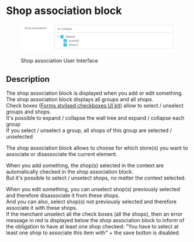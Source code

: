 # Shop association block

<figure><img src="../../../.gitbook/assets/image (10).png" alt="Shop association User Interface"><figcaption><p>Shop association User Interface</p></figcaption></figure>

## Description

The shop association block is displayed when you add or edit something.\
The shop association block displays all groups and all shops.\
Check boxes ([Forms stylised checkboxes UI kit](https://build.prestashop-project.org/prestashop-ui-kit/?path=/story/forms--stylised-checkboxes)) allow to select / unselect groups and shops.\
It's possible to expand / collapse the wall tree and expand / collapse each group\
If you select / unselect a group, all shops of this group are selected / unselected

The shop association block allows to choose for which store(s) you want to associate or disassociate the current element.

When you add something, the shop(s) selected in the context are automatically checked in the shop association block.\
But it's possible to select / unselect shops, no matter the context selected.

When you edit something, you can unselect shop(s) previously selected and therefore disassociate it from these shops.\
And you can also, select shop(s) not previously selected and therefore associate it with these shops.\
If the merchant unselect all the check boxes (all the shops), then an error message in red is displayed below the shop association block to inform of the obligation to have at least one shop checked: "You have to select at least one shop to associate this item with" + the save button is disabled.
